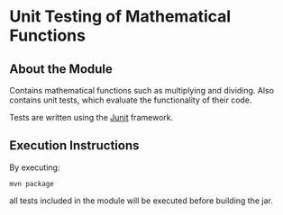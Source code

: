 # Unit Testing of Mathematical Functions

## About the Module

Contains mathematical functions such as multiplying and dividing.
Also contains unit tests, which evaluate the functionality of their code.

Tests are written using the [Junit](https://junit.org/junit4/) framework.

## Execution Instructions

By executing:
```
mvn package
```
all tests included in the module will be executed before building the jar.